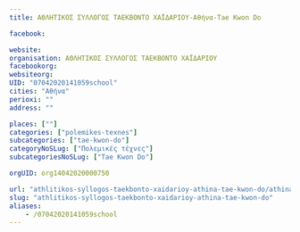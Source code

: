 ```yaml
---
title: ΑΘΛΗΤΙΚΟΣ ΣΥΛΛΟΓΟΣ ΤΑΕΚΒΟΝΤΟ ΧΑΪΔΑΡΙΟΥ-Αθήνα-Tae Kwon Do

facebook:

website:
organisation: ΑΘΛΗΤΙΚΟΣ ΣΥΛΛΟΓΟΣ ΤΑΕΚΒΟΝΤΟ ΧΑΪΔΑΡΙΟΥ
facebookorg:
websiteorg:
UID: "07042020141059school"
cities: "Αθήνα"
perioxi: ""
address: ""

places: [""]
categories: ["polemikes-texnes"]
subcategories: ["tae-kwon-do"]
categoryNoSLug: ["Πολεμικές τέχνες"]
subcategoriesNoSLug: ["Tae Kwon Do"]

orgUID: org14042020000750

url: "athlitikos-syllogos-taekbonto-xaidarioy-athina-tae-kwon-do/athina//"
slug: "athlitikos-syllogos-taekbonto-xaidarioy-athina-tae-kwon-do"
aliases:
    - /07042020141059school
---
```





